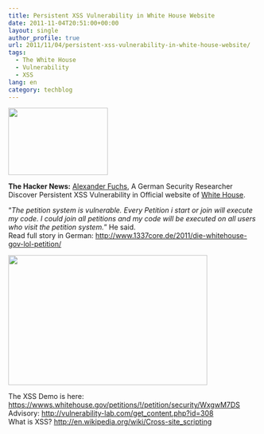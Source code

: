 ```yaml
---
title: Persistent XSS Vulnerability in White House Website
date: 2011-11-04T20:51:00+00:00
layout: single
author_profile: true
url: 2011/11/04/persistent-xss-vulnerability-in-white-house-website/
tags:
  - The White House
  - Vulnerability
  - XSS
lang: en
category: techblog
---
```

<div dir="ltr" trbidi="on">
  <div>
    <a href="http://2.bp.blogspot.com/-q-3kLstSLvY/TrVqLYHaziI/AAAAAAAAEQQ/bu1oR-hkRlY/s1600/US-WhiteHouse-Logo%255B4%255D.png" imageanchor="1"><img border="0" height="135" src="http://2.bp.blogspot.com/-q-3kLstSLvY/TrVqLYHaziI/AAAAAAAAEQQ/bu1oR-hkRlY/s200/US-WhiteHouse-Logo%255B4%255D.png" width="200" /></a>
  </div>
  
  <p>
    <b>The Hacker News:</b> <a href="http://www.1337core.de/" rel="nofollow">Alexander Fuchs</a>, A German Security Researcher Discover Persistent XSS Vulnerability in Official website of <a href="https://wwws.whitehouse.gov/petitions/%21/petition/security/WxgwM7DS" rel="nofollow">White House</a>.
  </p>
  
  <p>
    &#8220;<i>The petition system is vulnerable. Every Petition i start or join will execute my code. I could join all petitions and my code will be executed on all users who visit the petition system.</i>&#8221; He said.<br />Read full story in German: <a href="http://www.1337core.de/2011/die-whitehouse-gov-lol-petition/">http://www.1337core.de/2011/die-whitehouse-gov-lol-petition/</a>
  </p>
  
  <div>
    <a href="http://3.bp.blogspot.com/-ebCIE-kPVZg/TrRIIdrzlKI/AAAAAAAAEOY/plr95JS8BrI/s1600/XSS2.PNG" imageanchor="1"><img border="0" height="261" src="http://3.bp.blogspot.com/-ebCIE-kPVZg/TrRIIdrzlKI/AAAAAAAAEOY/plr95JS8BrI/s400/XSS2.PNG" width="400" /></a>
  </div>
  
  <p>
    The XSS Demo is here: <a href="https://wwws.whitehouse.gov/petitions/%21/petition/security/WxgwM7DS" rel="nofollow">https://wwws.whitehouse.gov/petitions/!/petition/security/WxgwM7DS</a><br />Advisory: <a href="http://vulnerability-lab.com/get_content.php?id=308" rel="nofollow">http://vulnerability-lab.com/get_content.php?id=308</a><br />What is XSS? <a href="http://en.wikipedia.org/wiki/Cross-site_scripting">http://en.wikipedia.org/wiki/Cross-site_scripting</a> </div>